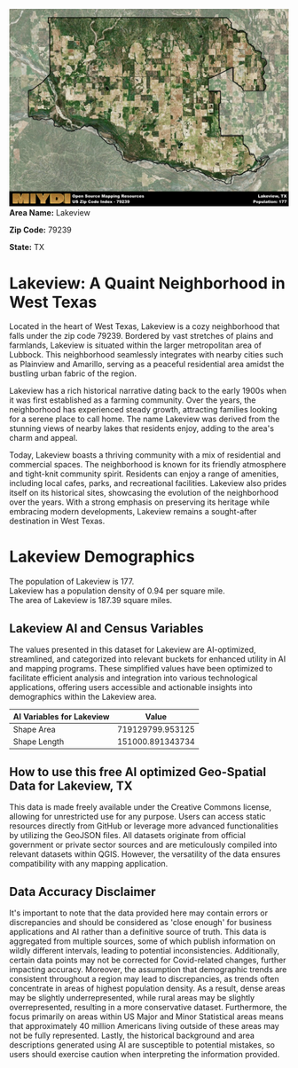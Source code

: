 ![Image Alt Text](../_images/79239.png)
**Area Name:** Lakeview

**Zip Code:** 79239

**State:** TX


# Lakeview: A Quaint Neighborhood in West Texas

Located in the heart of West Texas, Lakeview is a cozy neighborhood that falls under the zip code 79239. Bordered by vast stretches of plains and farmlands, Lakeview is situated within the larger metropolitan area of Lubbock. This neighborhood seamlessly integrates with nearby cities such as Plainview and Amarillo, serving as a peaceful residential area amidst the bustling urban fabric of the region.

Lakeview has a rich historical narrative dating back to the early 1900s when it was first established as a farming community. Over the years, the neighborhood has experienced steady growth, attracting families looking for a serene place to call home. The name Lakeview was derived from the stunning views of nearby lakes that residents enjoy, adding to the area's charm and appeal.

Today, Lakeview boasts a thriving community with a mix of residential and commercial spaces. The neighborhood is known for its friendly atmosphere and tight-knit community spirit. Residents can enjoy a range of amenities, including local cafes, parks, and recreational facilities. Lakeview also prides itself on its historical sites, showcasing the evolution of the neighborhood over the years. With a strong emphasis on preserving its heritage while embracing modern developments, Lakeview remains a sought-after destination in West Texas.

# Lakeview Demographics

The population of Lakeview is 177.  
Lakeview has a population density of 0.94 per square mile.  
The area of Lakeview is 187.39 square miles.  

## Lakeview AI and Census Variables

The values presented in this dataset for Lakeview are AI-optimized, streamlined, and categorized into relevant buckets for enhanced utility in AI and mapping programs. These simplified values have been optimized to facilitate efficient analysis and integration into various technological applications, offering users accessible and actionable insights into demographics within the Lakeview area.

| AI Variables for Lakeview | Value |
|-------------|-------|
| Shape Area | 719129799.953125 |
| Shape Length | 151000.891343734 |

## How to use this free AI optimized Geo-Spatial Data for Lakeview, TX

This data is made freely available under the Creative Commons license, allowing for unrestricted use for any purpose. Users can access static resources directly from GitHub or leverage more advanced functionalities by utilizing the GeoJSON files. All datasets originate from official government or private sector sources and are meticulously compiled into relevant datasets within QGIS. However, the versatility of the data ensures compatibility with any mapping application.

## Data Accuracy Disclaimer
It's important to note that the data provided here may contain errors or discrepancies and should be considered as 'close enough' for business applications and AI rather than a definitive source of truth. This data is aggregated from multiple sources, some of which publish information on wildly different intervals, leading to potential inconsistencies. Additionally, certain data points may not be corrected for Covid-related changes, further impacting accuracy. Moreover, the assumption that demographic trends are consistent throughout a region may lead to discrepancies, as trends often concentrate in areas of highest population density. As a result, dense areas may be slightly underrepresented, while rural areas may be slightly overrepresented, resulting in a more conservative dataset. Furthermore, the focus primarily on areas within US Major and Minor Statistical areas means that approximately 40 million Americans living outside of these areas may not be fully represented. Lastly, the historical background and area descriptions generated using AI are susceptible to potential mistakes, so users should exercise caution when interpreting the information provided.
